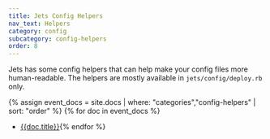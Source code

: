 ```yaml
---
title: Jets Config Helpers
nav_text: Helpers
category: config
subcategory: config-helpers
order: 8
---
```


Jets has some config helpers that can help make your config files more human-readable. The helpers are mostly available in `jets/config/deploy.rb` only.

{% assign event_docs = site.docs | where: "categories","config-helpers" | sort: "order" %}
{% for doc in event_docs %}
* [{{doc.title}}]({{doc.url}}){% endfor %}
